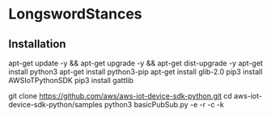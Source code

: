 # LongswordStances

## Installation

apt-get update -y && apt-get upgrade -y && apt-get dist-upgrade -y
apt-get install python3
apt-get install python3-pip
apt-get install glib-2.0
pip3 install AWSIoTPythonSDK
pip3 install gattlib

git clone https://github.com/aws/aws-iot-device-sdk-python.git
cd aws-iot-device-sdk-python/samples
python3 basicPubSub.py -e <endpoint> -r <rootCAFilePath> -c <certFilePath> -k <privateKeyFilePath>
